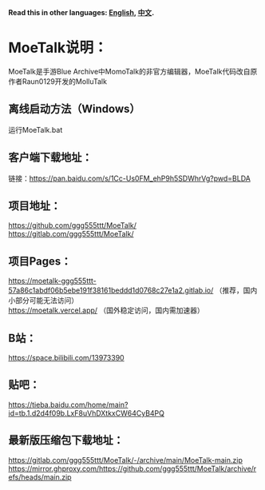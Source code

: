**Read this in other languages: [English](Data/README_en.md), [中文](README.md).**  
# MoeTalk说明：  
MoeTalk是手游Blue Archive中MomoTalk的非官方编辑器，MoeTalk代码改自原作者Raun0129开发的MolluTalk  
## 离线启动方法（Windows）  
运行MoeTalk.bat  
## 客户端下载地址：   
链接：https://pan.baidu.com/s/1Cc-Us0FM_ehP9h5SDWhrVg?pwd=BLDA  
## 项目地址：  
https://github.com/ggg555ttt/MoeTalk/  
https://gitlab.com/ggg555ttt/MoeTalk/  
## 项目Pages：  
https://moetalk-ggg555ttt-57a86c1abdf06b5ebe191f38161beddd1d0768c27e1a2.gitlab.io/ （推荐，国内小部分可能无法访问）  
https://moetalk.vercel.app/ （国外稳定访问，国内需加速器）  
## B站：  
https://space.bilibili.com/13973390  
## 贴吧：  
https://tieba.baidu.com/home/main?id=tb.1.d2d4f09b.LxF8uVhDXtkxCW64CyB4PQ  
## 最新版压缩包下载地址： 
https://gitlab.com/ggg555ttt/MoeTalk/-/archive/main/MoeTalk-main.zip  
https://mirror.ghproxy.com/https://github.com/ggg555ttt/MoeTalk/archive/refs/heads/main.zip  
